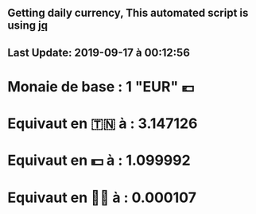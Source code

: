 ## Getting daily currency, This automated script is using [jq](https://stedolan.github.io/jq/)
## Last Update:  2019-09-17 à 00:12:56
 # Monaie de base : 1 "EUR" 💶 
 # Equivaut en 🇹🇳 à :  3.147126 
 # Equivaut en 💵 à : 1.099992
 # Equivaut en 🐱‍💻 à :  0.000107

